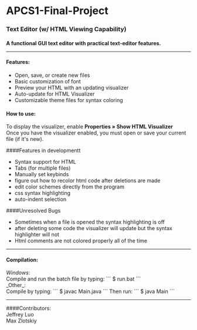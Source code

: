 # APCS1-Final-Project

<h3> Text Editor (w/ HTML Viewing Capability) </h3>

<h4> A functional GUI text editor with practical text-editor features. 

<hr>
<h4>Features:</h4>
<ul>
<li>Open, save, or create new files</li>
<li>Basic customization of font</li>
<li>Preview your HTML with an updating visualizer</li>
<li>Auto-update for HTML Visualizer</li>
<li>Customizable theme files for syntax coloring</li>
</ul>

<h4>How to use:</h4>
To display the visualizer, enable <b>Properties » Show HTML Visualizer</b>
<br>
Once you have the visualizer enabled, you must open or save your current file
(if it's new). 

####Features in developmentt
  + Syntax support for HTML
  + Tabs (for multiple files)
  + Manually set keybinds
  + figure out how to recolor html code after deletions are made
  + edit color schemes directly from the program
  + css syntax highlighting
  + auto-indent selection

####Unresolved Bugs
  + Sometimes when a file is opened the syntax highlighting is off
  + after deleting some code the visualizer will update but the syntax highlighter will not
  + Html comments are not colored properly all of the time

<hr>
<h4>Compilation:</h4>
<i>Windows</i>: <br>
Compile and run the batch file by typing:
```
$ run.bat
```
<br>
_Other_: <br>
Compile by typing:
```
$ javac Main.java
```
Then run:
```
$ java Main
```

<hr>
####Contributors:
<br>
Jeffrey Luo
<br>
Max Zlotskiy
